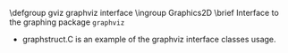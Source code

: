 \defgroup gviz graphviz interface
\ingroup Graphics2D
\brief Interface to the graphing package `graphviz`

- graphstruct.C is an example of the graphviz interface classes usage.

